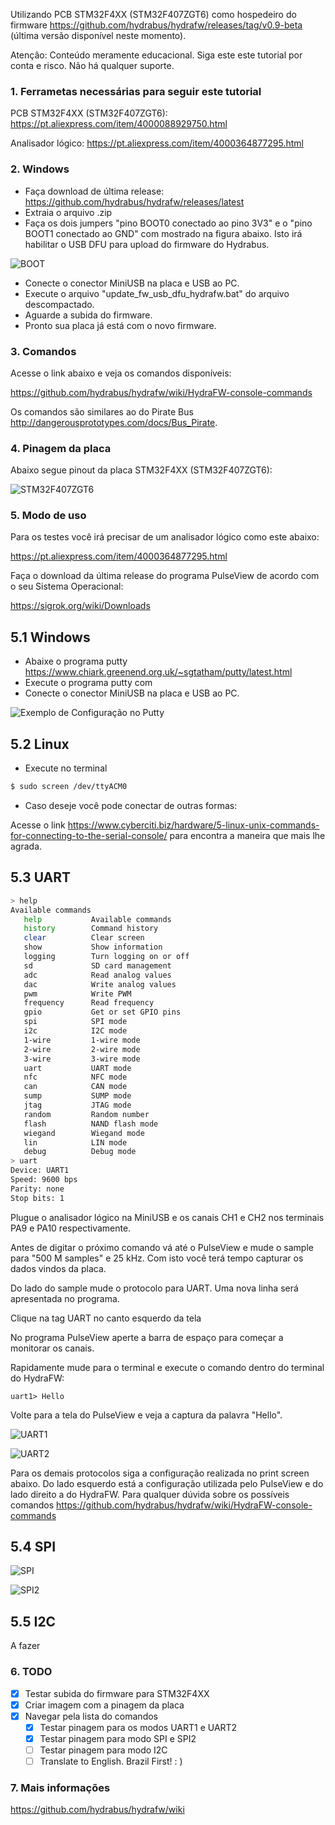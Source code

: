 Utilizando PCB STM32F4XX (STM32F407ZGT6) como hospedeiro do firmware https://github.com/hydrabus/hydrafw/releases/tag/v0.9-beta (última versão disponível neste momento).

Atençâo: Conteúdo meramente educacional. Siga este este tutorial por conta e risco. Não há qualquer suporte.

### 1. Ferrametas necessárias para seguir este tutorial

PCB STM32F4XX (STM32F407ZGT6):
https://pt.aliexpress.com/item/4000088929750.html

Analisador lógico:
https://pt.aliexpress.com/item/4000364877295.html

### 2. Windows

- Faça download de última release: https://github.com/hydrabus/hydrafw/releases/latest
- Extraia o arquivo .zip
- Faça os dois jumpers "pino BOOT0 conectado ao pino 3V3" e o "pino BOOT1 conectado ao GND" com mostrado na figura abaixo. Isto irá habilitar o USB DFU para upload do firmware do Hydrabus.

![BOOT](images/boot.png)

- Conecte o conector MiniUSB na placa e USB ao PC.
- Execute o arquivo "update_fw_usb_dfu_hydrafw.bat" do arquivo descompactado.
- Aguarde a subida do firmware.
- Pronto sua placa já está com o novo firmware.

### 3. Comandos

Acesse o link abaixo e veja os comandos disponíveis:

https://github.com/hydrabus/hydrafw/wiki/HydraFW-console-commands

Os comandos são similares ao do Pirate Bus http://dangerousprototypes.com/docs/Bus_Pirate.

### 4. Pinagem da placa

Abaixo segue pinout da placa STM32F4XX (STM32F407ZGT6):

![STM32F407ZGT6](images/pinout.png)

### 5. Modo de uso

Para os testes você irá precisar de um analisador lógico como este abaixo:

https://pt.aliexpress.com/item/4000364877295.html

Faça o download da última release do programa PulseView de acordo com o seu Sistema Operacional:

https://sigrok.org/wiki/Downloads

## 5.1 Windows

- Abaixe o programa putty https://www.chiark.greenend.org.uk/~sgtatham/putty/latest.html
- Execute o programa putty com 
- Conecte o conector MiniUSB na placa e USB ao PC.

![Exemplo de Configuração no Putty](https://i.stack.imgur.com/XgR6I.png)

## 5.2 Linux

- Execute no terminal

```sh
$ sudo screen /dev/ttyACM0
```

- Caso deseje você pode conectar de outras formas:

Acesse o link https://www.cyberciti.biz/hardware/5-linux-unix-commands-for-connecting-to-the-serial-console/ para encontra a maneira que mais lhe agrada.

## 5.3 UART

```sh
> help
Available commands
   help           Available commands
   history        Command history
   clear          Clear screen
   show           Show information
   logging        Turn logging on or off
   sd             SD card management
   adc            Read analog values
   dac            Write analog values
   pwm            Write PWM
   frequency      Read frequency
   gpio           Get or set GPIO pins
   spi            SPI mode
   i2c            I2C mode
   1-wire         1-wire mode
   2-wire         2-wire mode
   3-wire         3-wire mode
   uart           UART mode
   nfc            NFC mode
   can            CAN mode
   sump           SUMP mode
   jtag           JTAG mode
   random         Random number
   flash          NAND flash mode
   wiegand        Wiegand mode
   lin            LIN mode
   debug          Debug mode
> uart
Device: UART1
Speed: 9600 bps
Parity: none
Stop bits: 1
```
Plugue o analisador lógico na MiniUSB e os canais CH1 e CH2 nos terminais PA9 e PA10 respectivamente.

Antes de digitar o próximo comando vá até o PulseView e mude o sample para "500 M samples" e 25 kHz. Com isto você terá tempo capturar os dados vindos da placa.

Do lado do sample mude o protocolo para UART. Uma nova linha será apresentada no programa.

Clique na tag UART no canto esquerdo da tela 

No programa PulseView aperte a barra de espaço para começar a monitorar os canais.

Rapidamente mude para o terminal e execute o comando dentro do terminal do HydraFW:

```
uart1> Hello
```

Volte para a tela do PulseView e veja a captura da palavra "Hello".

![UART1](images/uart1.png)

![UART2](images/uart2.png)

Para os demais protocolos siga a configuração realizada no print screen abaixo. Do lado esquerdo está a configuração utilizada pelo PulseView e do lado direito a do HydraFW. Para qualquer dúvida sobre os possíveis comandos https://github.com/hydrabus/hydrafw/wiki/HydraFW-console-commands

## 5.4 SPI

![SPI](images/spi1.png)

![SPI2](images/spi2.png)

## 5.5 I2C

A fazer

### 6. TODO

- [x] Testar subida do firmware para STM32F4XX
- [x] Criar imagem com a pinagem da placa
- [x] Navegar pela lista do comandos
  - [x] Testar pinagem para os modos UART1 e UART2
  - [x] Testar pinagem para modo SPI e SPI2
  - [ ] Testar pinagem para modo I2C
  - [ ] Translate to English. Brazil First! : )
  
### 7. Mais informações
  
  https://github.com/hydrabus/hydrafw/wiki
